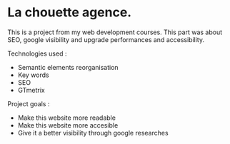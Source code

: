 # La chouette agence.

This is a project from my web development courses. This part was about SEO, google visibility and upgrade performances and accessibility.

Technologies used :

- Semantic elements reorganisation
- Key words
- SEO
- GTmetrix

Project goals :

- Make this website more readable
- Make this website more accesible
- Give it a better visibility through google researches
